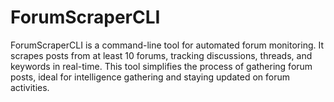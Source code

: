 # ForumScraperCLI
 ForumScraperCLI is a command-line tool for automated forum monitoring. It scrapes posts from at least 10 forums, tracking discussions, threads, and keywords in real-time. This tool simplifies the process of gathering forum posts, ideal for intelligence gathering and staying updated on forum activities.


